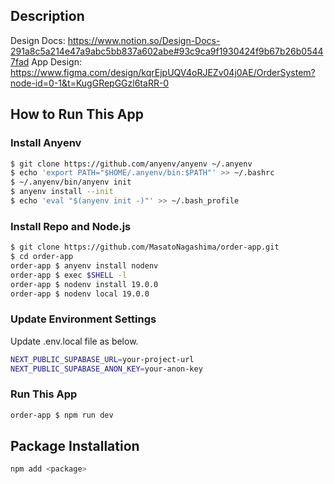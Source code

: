 ## Description
Design Docs: https://www.notion.so/Design-Docs-291a8c5a214e47a9abc5bb837a602abe#93c9ca9f1930424f9b67b26b05447fad
App Design: https://www.figma.com/design/kqrEjpUQV4oRJEZv04j0AE/OrderSystem?node-id=0-1&t=KugGRepGGzl6taRR-0

## How to Run This App
### Install Anyenv
```bash
$ git clone https://github.com/anyenv/anyenv ~/.anyenv
$ echo 'export PATH="$HOME/.anyenv/bin:$PATH"' >> ~/.bashrc
$ ~/.anyenv/bin/anyenv init
$ anyenv install --init
$ echo 'eval "$(anyenv init -)"' >> ~/.bash_profile
```

### Install Repo and Node.js
```bash
$ git clone https://github.com/MasatoNagashima/order-app.git
$ cd order-app
order-app $ anyenv install nodenv
order-app $ exec $SHELL -l
order-app $ nodenv install 19.0.0
order-app $ nodenv local 19.0.0
```

### Update Environment Settings
Update .env.local file as below.
```bash
NEXT_PUBLIC_SUPABASE_URL=your-project-url
NEXT_PUBLIC_SUPABASE_ANON_KEY=your-anon-key
```

### Run This App
```bash
order-app $ npm run dev
```

## Package Installation

```bash
npm add <package>
```
